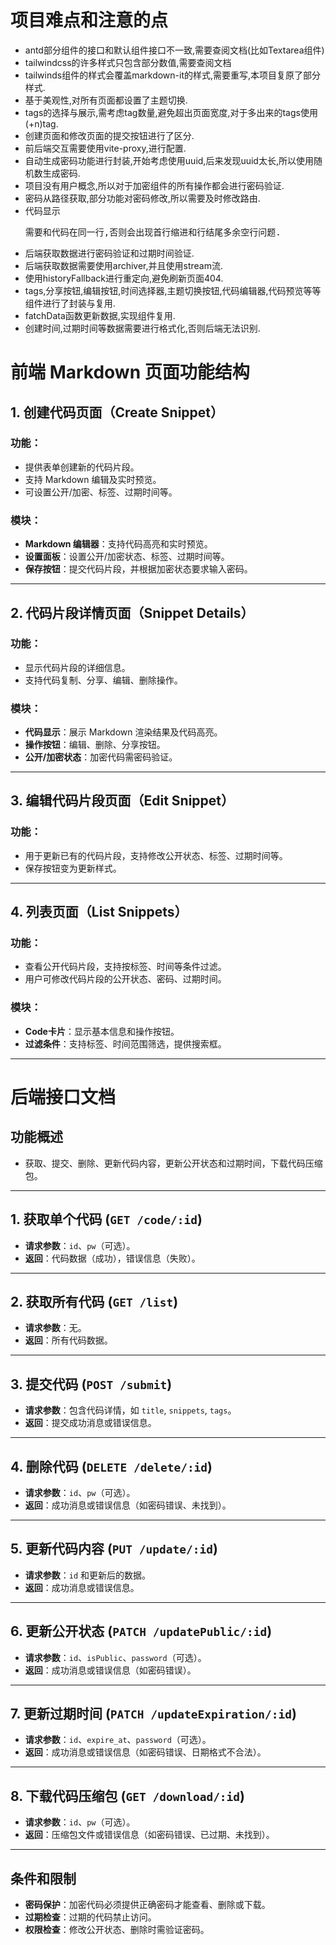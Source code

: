 # 项目难点和注意的点
- antd部分组件的接口和默认组件接口不一致,需要查阅文档(比如Textarea组件)
- tailwindcss的许多样式只包含部分数值,需要查阅文档
- tailwinds组件的样式会覆盖markdown-it的样式,需要重写,本项目复原了部分样式.
- 基于美观性,对所有页面都设置了主题切换.
- tags的选择与展示,需考虑tag数量,避免超出页面宽度,对于多出来的tags使用(+n)tag.
- 创建页面和修改页面的提交按钮进行了区分.
- 前后端交互需要使用vite-proxy,进行配置.
- 自动生成密码功能进行封装,开始考虑使用uuid,后来发现uuid太长,所以使用随机数生成密码.
- 项目没有用户概念,所以对于加密组件的所有操作都会进行密码验证.
- 密码从路径获取,部分功能对密码修改,所以需要及时修改路由.
- 代码显示<pre>需要和代码在同一行,否则会出现首行缩进和行结尾多余空行问题.
- 后端获取数据进行密码验证和过期时间验证.
- 后端获取数据需要使用archiver,并且使用stream流.
- 使用historyFallback进行重定向,避免刷新页面404.
- tags,分享按钮,编辑按钮,时间选择器,主题切换按钮,代码编辑器,代码预览等等组件进行了封装与复用.
- fatchData函数更新数据,实现组件复用.
- 创建时间,过期时间等数据需要进行格式化,否则后端无法识别.

# 前端 Markdown 页面功能结构

## 1. 创建代码页面（Create Snippet）
### 功能：
- 提供表单创建新的代码片段。
- 支持 Markdown 编辑及实时预览。
- 可设置公开/加密、标签、过期时间等。

### 模块：
- **Markdown 编辑器**：支持代码高亮和实时预览。
- **设置面板**：设置公开/加密状态、标签、过期时间等。
- **保存按钮**：提交代码片段，并根据加密状态要求输入密码。

---

## 2. 代码片段详情页面（Snippet Details）
### 功能：
- 显示代码片段的详细信息。
- 支持代码复制、分享、编辑、删除操作。

### 模块：
- **代码显示**：展示 Markdown 渲染结果及代码高亮。
- **操作按钮**：编辑、删除、分享按钮。
- **公开/加密状态**：加密代码需密码验证。

---

## 3. 编辑代码片段页面（Edit Snippet）
### 功能：
- 用于更新已有的代码片段，支持修改公开状态、标签、过期时间等。
- 保存按钮变为更新样式。

---

## 4. 列表页面（List Snippets）
### 功能：
- 查看公开代码片段，支持按标签、时间等条件过滤。
- 用户可修改代码片段的公开状态、密码、过期时间。

### 模块：
- **Code卡片**：显示基本信息和操作按钮。
- **过滤条件**：支持标签、时间范围筛选，提供搜索框。

---


# 后端接口文档

## 功能概述
- 获取、提交、删除、更新代码内容，更新公开状态和过期时间，下载代码压缩包。

---

## 1. 获取单个代码 (`GET /code/:id`)
- **请求参数**：`id`、`pw`（可选）。
- **返回**：代码数据（成功），错误信息（失败）。

---

## 2. 获取所有代码 (`GET /list`)
- **请求参数**：无。
- **返回**：所有代码数据。

---

## 3. 提交代码 (`POST /submit`)
- **请求参数**：包含代码详情，如 `title`, `snippets`, `tags`。
- **返回**：提交成功消息或错误信息。

---

## 4. 删除代码 (`DELETE /delete/:id`)
- **请求参数**：`id`、`pw`（可选）。
- **返回**：成功消息或错误信息（如密码错误、未找到）。

---

## 5. 更新代码内容 (`PUT /update/:id`)
- **请求参数**：`id` 和更新后的数据。
- **返回**：成功消息或错误信息。

---

## 6. 更新公开状态 (`PATCH /updatePublic/:id`)
- **请求参数**：`id`、`isPublic`、`password`（可选）。
- **返回**：成功消息或错误信息（如密码错误）。

---

## 7. 更新过期时间 (`PATCH /updateExpiration/:id`)
- **请求参数**：`id`、`expire_at`、`password`（可选）。
- **返回**：成功消息或错误信息（如密码错误、日期格式不合法）。

---

## 8. 下载代码压缩包 (`GET /download/:id`)
- **请求参数**：`id`、`pw`（可选）。
- **返回**：压缩包文件或错误信息（如密码错误、已过期、未找到）。

---

## 条件和限制
- **密码保护**：加密代码必须提供正确密码才能查看、删除或下载。
- **过期检查**：过期的代码禁止访问。
- **权限检查**：修改公开状态、删除时需验证密码。
